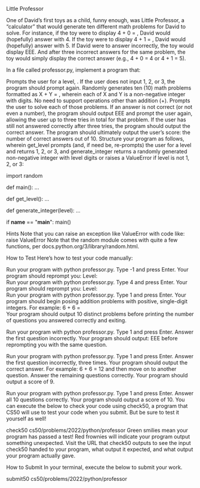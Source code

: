 Little Professor

One of David’s first toys as a child, funny enough, was Little Professor, a “calculator” that would generate ten different math problems for David to solve. For instance, if the toy were to display 4 + 0 = , David would (hopefully) answer with 4. If the toy were to display 4 + 1 = , David would (hopefully) answer with 5. If David were to answer incorrectly, the toy would display EEE. And after three incorrect answers for the same problem, the toy would simply display the correct answer (e.g., 4 + 0 = 4 or 4 + 1 = 5).

In a file called professor.py, implement a program that:

Prompts the user for a level, 
. If the user does not input 1, 2, or 3, the program should prompt again.
Randomly generates ten (10) math problems formatted as X + Y = , wherein each of X and Y is a non-negative integer with 
 digits. No need to support operations other than addition (+).
Prompts the user to solve each of those problems. If an answer is not correct (or not even a number), the program should output EEE and prompt the user again, allowing the user up to three tries in total for that problem. If the user has still not answered correctly after three tries, the program should output the correct answer.
The program should ultimately output the user’s score: the number of correct answers out of 10.
Structure your program as follows, wherein get_level prompts (and, if need be, re-prompts) the user for a level and returns 1, 2, or 3, and generate_integer returns a randomly generated non-negative integer with level digits or raises a ValueError if level is not 1, 2, or 3:

import random


def main():
    ...


def get_level():
    ...


def generate_integer(level):
    ...


if __name__ == "__main__":
    main()

Hints
Note that you can raise an exception like ValueError with code like:
raise ValueError
Note that the random module comes with quite a few functions, per docs.python.org/3/library/random.html.

How to Test
Here’s how to test your code manually:

Run your program with python professor.py. Type -1 and press Enter. Your program should reprompt you:
Level:   
Run your program with python professor.py. Type 4 and press Enter. Your program should reprompt you:
Level:   
Run your program with python professor.py. Type 1 and press Enter. Your program should begin posing addition problems with positive, single-digit integers. For example:
6 + 6 =    
Your program should output 10 distinct problems before printing the number of questions you answered correctly and exiting.

Run your program with python professor.py. Type 1 and press Enter. Answer the first question incorrectly. Your program should output:
EEE
before reprompting you with the same question.

Run your program with python professor.py. Type 1 and press Enter. Answer the first question incorrectly, three times. Your program should output the correct answer. For example:
6 + 6 = 12
and then move on to another question. Answer the remaining questions correctly. Your program should output a score of 9.

Run your program with python professor.py. Type 1 and press Enter. Answer all 10 questions correctly. Your program should output a score of 10.
You can execute the below to check your code using check50, a program that CS50 will use to test your code when you submit. But be sure to test it yourself as well!

check50 cs50/problems/2022/python/professor
Green smilies mean your program has passed a test! Red frownies will indicate your program output something unexpected. Visit the URL that check50 outputs to see the input check50 handed to your program, what output it expected, and what output your program actually gave.

How to Submit
In your terminal, execute the below to submit your work.

submit50 cs50/problems/2022/python/professor